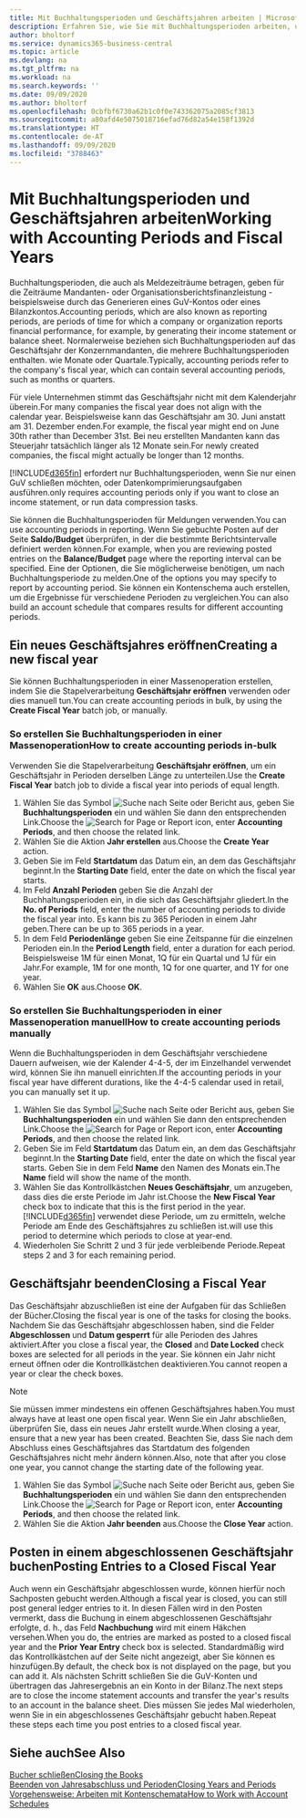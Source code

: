 ```yaml
---
title: Mit Buchhaltungsperioden und Geschäftsjahren arbeiten | Microsoft Docs
description: Erfahren Sie, wie Sie mit Buchhaltungsperioden arbeiten, um festzulegen, wann Ihr Unternehmen über Finanzleistung berichtet.
author: bholtorf
ms.service: dynamics365-business-central
ms.topic: article
ms.devlang: na
ms.tgt_pltfrm: na
ms.workload: na
ms.search.keywords: ''
ms.date: 09/09/2020
ms.author: bholtorf
ms.openlocfilehash: 0cbfbf6730a62b1c0f0e743362075a2085cf3813
ms.sourcegitcommit: a80afd4e5075018716efad76d82a54e158f1392d
ms.translationtype: HT
ms.contentlocale: de-AT
ms.lasthandoff: 09/09/2020
ms.locfileid: "3788463"
---
```

# <a name="working-with-accounting-periods-and-fiscal-years"></a><span data-ttu-id="bd153-103">Mit Buchhaltungsperioden und Geschäftsjahren arbeiten</span><span class="sxs-lookup"><span data-stu-id="bd153-103">Working with Accounting Periods and Fiscal Years</span></span>

<span data-ttu-id="bd153-104">Buchhaltungsperioden, die auch als Meldezeiträume betragen, geben für die Zeiträume Mandanten- oder Organisationsberichtsfinanzleistung - beispielsweise durch das Generieren eines GuV-Kontos oder eines Bilanzkontos.</span><span class="sxs-lookup"><span data-stu-id="bd153-104">Accounting periods, which are also known as reporting periods, are periods of time for which a company or organization reports financial performance, for example, by generating their income statement or balance sheet.</span></span> <span data-ttu-id="bd153-105">Normalerweise beziehen sich Buchhaltungsperioden auf das Geschäftsjahr der Konzernmandanten, die mehrere Buchhaltungsperioden enthalten. wie Monate oder Quartale.</span><span class="sxs-lookup"><span data-stu-id="bd153-105">Typically, accounting periods refer to the company's fiscal year, which can contain several accounting periods, such as months or quarters.</span></span>

<span data-ttu-id="bd153-106">Für viele Unternehmen stimmt das Geschäftsjahr nicht mit dem Kalenderjahr überein.</span><span class="sxs-lookup"><span data-stu-id="bd153-106">For many companies the fiscal year does not align with the calendar year.</span></span> <span data-ttu-id="bd153-107">Beispielsweise kann das Geschäftsjahr am 30. Juni anstatt am 31. Dezember enden.</span><span class="sxs-lookup"><span data-stu-id="bd153-107">For example, the fiscal year might end on June 30th rather than December 31st.</span></span> <span data-ttu-id="bd153-108">Bei neu erstellten Mandanten kann das Steuerjahr tatsächlich länger als 12 Monate  sein.</span><span class="sxs-lookup"><span data-stu-id="bd153-108">For newly created companies, the fiscal might actually be longer than 12 months.</span></span>  

[!INCLUDE[d365fin](includes/d365fin_md.md)] <span data-ttu-id="bd153-109">erfordert nur Buchhaltungsperioden, wenn Sie nur einen GuV schließen möchten, oder Datenkomprimierungsaufgaben ausführen.</span><span class="sxs-lookup"><span data-stu-id="bd153-109">only requires accounting periods only if you want to close an income statement, or run data compression tasks.</span></span> 

<span data-ttu-id="bd153-110">Sie können die Buchhaltungsperioden für Meldungen verwenden.</span><span class="sxs-lookup"><span data-stu-id="bd153-110">You can use accounting periods in reporting.</span></span> <span data-ttu-id="bd153-111">Wenn Sie gebuchte Posten auf der Seite **Saldo/Budget** überprüfen, in der die bestimmte Berichtsintervalle definiert werden können.</span><span class="sxs-lookup"><span data-stu-id="bd153-111">For example, when you are reviewing posted entries on the **Balance/Budget** page where the reporting interval can be specified.</span></span> <span data-ttu-id="bd153-112">Eine der Optionen, die Sie möglicherweise benötigen, um nach Buchhaltungsperiode zu melden.</span><span class="sxs-lookup"><span data-stu-id="bd153-112">One of the options you may specify to report by accounting period.</span></span> <span data-ttu-id="bd153-113">Sie können ein Kontenschema auch erstellen, um die Ergebnisse für verschiedene Perioden zu vergleichen.</span><span class="sxs-lookup"><span data-stu-id="bd153-113">You can also build an account schedule that compares results for different accounting periods.</span></span>

## <a name="creating-a-new-fiscal-year"></a><span data-ttu-id="bd153-114">Ein neues Geschäftsjahres eröffnen</span><span class="sxs-lookup"><span data-stu-id="bd153-114">Creating a new fiscal year</span></span>

<span data-ttu-id="bd153-115">Sie können Buchhaltungsperioden in einer Massenoperation erstellen, indem Sie die Stapelverarbeitung **Geschäftsjahr eröffnen** verwenden oder dies manuell tun.</span><span class="sxs-lookup"><span data-stu-id="bd153-115">You can create accounting periods in bulk, by using the **Create Fiscal Year** batch job, or manually.</span></span>

### <a name="how-to-create-accounting-periods-in-bulk"></a><span data-ttu-id="bd153-116">So erstellen Sie Buchhaltungsperioden in einer Massenoperation</span><span class="sxs-lookup"><span data-stu-id="bd153-116">How to create accounting periods in-bulk</span></span>

<span data-ttu-id="bd153-117">Verwenden Sie die Stapelverarbeitung **Geschäftsjahr eröffnen**, um ein Geschäftsjahr in Perioden derselben Länge zu unterteilen.</span><span class="sxs-lookup"><span data-stu-id="bd153-117">Use the **Create Fiscal Year** batch job to divide a fiscal year into periods of equal length.</span></span>  

1. <span data-ttu-id="bd153-118">Wählen Sie das Symbol ![Suche nach Seite oder Bericht](media/ui-search/search_small.png "Suche nach Seiten- oder Berichtssymbolen") aus, geben Sie **Buchhaltungsperioden** ein und wählen Sie dann den entsprechenden Link.</span><span class="sxs-lookup"><span data-stu-id="bd153-118">Choose the ![Search for Page or Report](media/ui-search/search_small.png "Search for Page or Report icon") icon, enter **Accounting Periods**, and then choose the related link.</span></span>  
2. <span data-ttu-id="bd153-119">Wählen Sie die Aktion **Jahr erstellen** aus.</span><span class="sxs-lookup"><span data-stu-id="bd153-119">Choose the **Create Year** action.</span></span>  <!--What about the Scheduling option? Should we mention that? There's also the Report Output Type field...-->
3. <span data-ttu-id="bd153-120">Geben Sie im Feld **Startdatum** das Datum ein, an dem das Geschäftsjahr beginnt.</span><span class="sxs-lookup"><span data-stu-id="bd153-120">In the **Starting Date** field, enter the date on which the fiscal year starts.</span></span>  
4. <span data-ttu-id="bd153-121">Im Feld **Anzahl Perioden** geben Sie die Anzahl der Buchhaltungsperioden ein, in die sich das Geschäftsjahr gliedert.</span><span class="sxs-lookup"><span data-stu-id="bd153-121">In the **No. of Periods** field, enter the number of accounting periods to divide the fiscal year into.</span></span> <span data-ttu-id="bd153-122">Es kann bis zu 365 Perioden in einem Jahr geben.</span><span class="sxs-lookup"><span data-stu-id="bd153-122">There can be up to 365 periods in a year.</span></span>  
5. <span data-ttu-id="bd153-123">In dem Feld **Periodenlänge** geben Sie eine Zeitspanne für die einzelnen Perioden ein.</span><span class="sxs-lookup"><span data-stu-id="bd153-123">In the **Period Length** field, enter a duration for each period.</span></span> <span data-ttu-id="bd153-124">Beispielsweise 1M für einen Monat, 1Q für ein Quartal und 1J für ein Jahr.</span><span class="sxs-lookup"><span data-stu-id="bd153-124">For example, 1M for one month, 1Q for one quarter, and 1Y for one year.</span></span>  
6. <span data-ttu-id="bd153-125">Wählen Sie **OK** aus.</span><span class="sxs-lookup"><span data-stu-id="bd153-125">Choose **OK**.</span></span>  

### <a name="how-to-create-accounting-periods-manually"></a><span data-ttu-id="bd153-126">So erstellen Sie Buchhaltungsperioden in einer Massenoperation manuell</span><span class="sxs-lookup"><span data-stu-id="bd153-126">How to create accounting periods manually</span></span>

<span data-ttu-id="bd153-127">Wenn die Buchhaltungsperioden in dem Geschäftsjahr verschiedene Dauern aufweisen, wie der Kalender 4-4-5, der im Einzelhandel verwendet wird, können Sie ihn manuell einrichten.</span><span class="sxs-lookup"><span data-stu-id="bd153-127">If the accounting periods in your fiscal year have different durations, like the 4-4-5 calendar used in retail, you can manually set it up.</span></span>  
  
1. <span data-ttu-id="bd153-128">Wählen Sie das Symbol ![Suche nach Seite oder Bericht](media/ui-search/search_small.png "Suche nach Seiten- oder Berichtssymbolen") aus, geben Sie **Buchhaltungsperioden** ein und wählen Sie dann den entsprechenden Link.</span><span class="sxs-lookup"><span data-stu-id="bd153-128">Choose the ![Search for Page or Report](media/ui-search/search_small.png "Search for Page or Report icon") icon, enter **Accounting Periods**, and then choose the related link.</span></span>  
2. <span data-ttu-id="bd153-129">Geben Sie im Feld **Startdatum** das Datum ein, an dem das Geschäftsjahr beginnt.</span><span class="sxs-lookup"><span data-stu-id="bd153-129">In the **Starting Date** field, enter the date on which the fiscal year starts.</span></span> <span data-ttu-id="bd153-130">Geben Sie in dem Feld **Name** den Namen des Monats ein.</span><span class="sxs-lookup"><span data-stu-id="bd153-130">The **Name** field will show the name of the month.</span></span>  
3. <span data-ttu-id="bd153-131">Wählen Sie das Kontrollkästchen **Neues Geschäftsjahr**, um anzugeben, dass dies die erste Periode im Jahr ist.</span><span class="sxs-lookup"><span data-stu-id="bd153-131">Choose the **New Fiscal Year** check box to indicate that this is the first period in the year.</span></span> [!INCLUDE[d365fin](includes/d365fin_md.md)] <span data-ttu-id="bd153-132">verwendet diese Periode, um zu ermitteln, welche  Periode am Ende des Geschäftsjahres zu schließen ist.</span><span class="sxs-lookup"><span data-stu-id="bd153-132">will use this period to determine which periods to close at year-end.</span></span>
4. <span data-ttu-id="bd153-133">Wiederholen Sie Schritt 2 und 3 für jede verbleibende Periode.</span><span class="sxs-lookup"><span data-stu-id="bd153-133">Repeat steps 2 and 3 for each remaining period.</span></span>  

## <a name="closing-a-fiscal-year"></a><span data-ttu-id="bd153-134">Geschäftsjahr beenden</span><span class="sxs-lookup"><span data-stu-id="bd153-134">Closing a Fiscal Year</span></span>

<span data-ttu-id="bd153-135">Das Geschäftsjahr abzuschließen ist eine der Aufgaben für das Schließen der Bücher.</span><span class="sxs-lookup"><span data-stu-id="bd153-135">Closing the fiscal year is one of the tasks for closing the books.</span></span> <span data-ttu-id="bd153-136">Nachdem Sie das Geschäftsjahr abgeschlossen haben, sind die Felder **Abgeschlossen** und **Datum gesperrt** für alle Perioden des Jahres aktiviert.</span><span class="sxs-lookup"><span data-stu-id="bd153-136">After you close a fiscal year, the **Closed** and **Date Locked** check boxes are selected for all periods in the year.</span></span> <span data-ttu-id="bd153-137">Sie können ein Jahr nicht erneut öffnen oder die Kontrollkästchen deaktivieren.</span><span class="sxs-lookup"><span data-stu-id="bd153-137">You cannot reopen a year or clear the check boxes.</span></span>

> [!NOTE]  
> <span data-ttu-id="bd153-138">Sie müssen immer mindestens ein offenen Geschäftsjahres haben.</span><span class="sxs-lookup"><span data-stu-id="bd153-138">You must always have at least one open fiscal year.</span></span> <span data-ttu-id="bd153-139">Wenn Sie ein Jahr abschließen, überprüfen Sie, dass ein neues Jahr erstellt wurde.</span><span class="sxs-lookup"><span data-stu-id="bd153-139">When closing a year, ensure that a new year has been created.</span></span> <span data-ttu-id="bd153-140">Beachten Sie, dass Sie nach dem Abschluss eines Geschäftsjahres das Startdatum des folgenden Geschäftsjahres nicht mehr ändern können.</span><span class="sxs-lookup"><span data-stu-id="bd153-140">Also, note that after you close one year, you cannot change the starting date of the following year.</span></span>

1. <span data-ttu-id="bd153-141">Wählen Sie das Symbol ![Suche nach Seite oder Bericht](media/ui-search/search_small.png "Suche nach Seiten- oder Berichtssymbolen") aus, geben Sie **Buchhaltungsperioden** ein und wählen Sie dann den entsprechenden Link.</span><span class="sxs-lookup"><span data-stu-id="bd153-141">Choose the ![Search for Page or Report](media/ui-search/search_small.png "Search for Page or Report icon") icon, enter **Accounting Periods**, and then choose the related link.</span></span>  
2. <span data-ttu-id="bd153-142">Wählen Sie die Aktion **Jahr beenden** aus.</span><span class="sxs-lookup"><span data-stu-id="bd153-142">Choose the **Close Year** action.</span></span>  

## <a name="posting-entries-to-a-closed-fiscal-year"></a><span data-ttu-id="bd153-143">Posten in einem abgeschlossenen Geschäftsjahr buchen</span><span class="sxs-lookup"><span data-stu-id="bd153-143">Posting Entries to a Closed Fiscal Year</span></span>

<span data-ttu-id="bd153-144">Auch wenn ein Geschäftsjahr abgeschlossen wurde, können hierfür noch Sachposten gebucht werden.</span><span class="sxs-lookup"><span data-stu-id="bd153-144">Although a fiscal year is closed, you can still post general ledger entries to it.</span></span> <span data-ttu-id="bd153-145">In diesen Fällen wird in den Posten vermerkt, dass die Buchung in einem abgeschlossenen Geschäftsjahr erfolgte, d. h., das Feld **Nachbuchung** wird mit einem Häkchen versehen.</span><span class="sxs-lookup"><span data-stu-id="bd153-145">When you do, the entries are marked as posted to a closed fiscal year and the **Prior Year Entry** check box is selected.</span></span> <span data-ttu-id="bd153-146">Standardmäßig wird das Kontrollkästchen auf der Seite nicht angezeigt, aber Sie können es hinzufügen.</span><span class="sxs-lookup"><span data-stu-id="bd153-146">By default, the check box is not displayed on the page, but you can add it.</span></span> <span data-ttu-id="bd153-147">Als nächsten Schritt schließen Sie die GuV-Konten und übertragen das Jahresergebnis an ein Konto in der Bilanz.</span><span class="sxs-lookup"><span data-stu-id="bd153-147">The next steps are to close the income statement accounts and transfer the year's results to an account in the balance sheet.</span></span> <span data-ttu-id="bd153-148">Dies müssen Sie jedes Mal wiederholen, wenn Sie in ein abgeschlossenes Geschäftsjahr gebucht haben.</span><span class="sxs-lookup"><span data-stu-id="bd153-148">Repeat these steps each time you post entries to a closed fiscal year.</span></span>

## <a name="see-also"></a><span data-ttu-id="bd153-149">Siehe auch</span><span class="sxs-lookup"><span data-stu-id="bd153-149">See Also</span></span>

[<span data-ttu-id="bd153-150">Bucher schließen</span><span class="sxs-lookup"><span data-stu-id="bd153-150">Closing the Books</span></span>](year-close-books.md)  
[<span data-ttu-id="bd153-151">Beenden von Jahresabschluss und Perioden</span><span class="sxs-lookup"><span data-stu-id="bd153-151">Closing Years and Periods</span></span>](year-close-years-periods.md)  
[<span data-ttu-id="bd153-152">Vorgehensweise: Arbeiten mit Kontenschemata</span><span class="sxs-lookup"><span data-stu-id="bd153-152">How to Work with Account Schedules</span></span>](bi-how-work-account-schedule.md)  
